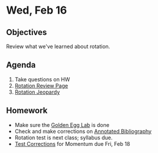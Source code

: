 Wed, Feb 16
=========    

 Objectives  
------------  
Review what we've learned about rotation.
 
Agenda    
---------    
1. Take questions on HW
2. [Rotation Review Page](https://avon.schoology.com/course/5138386920/materials/gp/5527384031)
3. [Rotation Jeopardy](https://jeopardylabs.com/play/rotational-motion-jeopardy-4)


Homework  
-------------    

- Make sure the [Golden Egg Lab][lab] is done
- Check and make corrections on [Annotated Bibliography][bib]
- Rotation test is next class; syllabus due.
- [Test Corrections](https://avon.schoology.com/assignment/5527381127/) for Momentum due Fri, Feb 18
  
[bib]: https://avon.schoology.com/assignment/5527196339/
[lab]: https://avon.schoology.com/assignment/5527383767/
<!--stackedit_data:
eyJoaXN0b3J5IjpbMjEyNzcwOTIzMSwtMTc3MzI1MTA2LDM5Nj
M2OTU1MCwtNjM3NzY3NzIwLDY0MDE2NDU5Niw1NDYyNTU5MzYs
LTE3MzAzODMxNzQsMTg1MzMzMTczOSwxODYzOTIzMDY5LDIxMD
A2MDMzNjYsLTExOTU2MzQyMTMsLTE2NjQ0Nzg4OTksLTE1MTM4
ODE0OTQsLTEyMzMyMTU0MDQsMTM1OTIwMzM1MSw4NDQ0NjcwNz
QsNTM0NzM4NjI2LC0xNDU2MDkzMDkwLC0yMDA5NjE3NTMyLDE5
MzY0MzgxMDhdfQ==
-->
